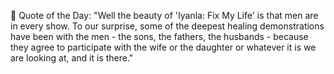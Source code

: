<!-- start quote -->
💬 Quote of the Day: "Well the beauty of 'Iyanla: Fix My Life' is that men are in every show. To our surprise, some of the deepest healing demonstrations have been with the men - the sons, the fathers, the husbands - because they agree to participate with the wife or the daughter or whatever it is we are looking at, and it is there."
<!-- end quote -->